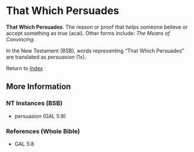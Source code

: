 # That Which Persuades
**That Which Persuades**. 
The reason or proof that helps someone believe or accept something as true (acai). 
Other forms include: 
*The Means of Convincing*. 




In the New Testament (BSB), words representing “That Which Persuades” are translated as 
*persuasion* (1x). 


Return to [Index](00-Index.md)

## More Information

### NT Instances (BSB)

* persuasion (GAL 5:8)



### References (Whole Bible)

* GAL 5:8



